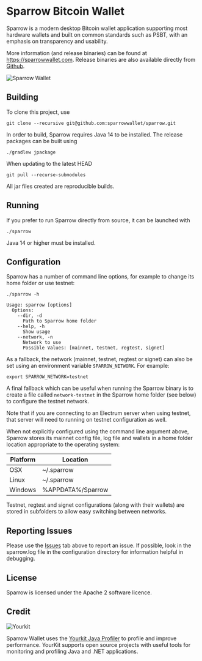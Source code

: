 # Sparrow Bitcoin Wallet

Sparrow is a modern desktop Bitcoin wallet application supporting most hardware wallets and built on common standards such as PSBT, with an emphasis on transparency and usability.

More information (and release binaries) can be found at https://sparrowwallet.com. Release binaries are also available directly from [Github](https://github.com/sparrowwallet/sparrow/releases).

![Sparrow Wallet](https://sparrowwallet.com/assets/images/control-your-sends.png)

## Building

To clone this project, use 

`git clone --recursive git@github.com:sparrowwallet/sparrow.git`

In order to build, Sparrow requires Java 14 to be installed. The release packages can be built using

`./gradlew jpackage`

When updating to the latest HEAD

`git pull --recurse-submodules`

All jar files created are reproducible builds.

## Running

If you prefer to run Sparrow directly from source, it can be launched with

`./sparrow`

Java 14 or higher must be installed.

## Configuration

Sparrow has a number of command line options, for example to change its home folder or use testnet:

```
./sparrow -h

Usage: sparrow [options]
  Options:
    --dir, -d
      Path to Sparrow home folder
    --help, -h
      Show usage
    --network, -n
      Network to use
      Possible Values: [mainnet, testnet, regtest, signet]
```

As a fallback, the network (mainnet, testnet, regtest or signet) can also be set using an environment variable `SPARROW_NETWORK`. For example:

`export SPARROW_NETWORK=testnet`

A final fallback which can be useful when running the Sparrow binary is to create a file called ``network-testnet`` in the Sparrow home folder (see below) to configure the testnet network.

Note that if you are connecting to an Electrum server when using testnet, that server will need to running on testnet configuration as well.

When not explicitly configured using the command line argument above, Sparrow stores its mainnet config file, log file and wallets in a home folder location appropriate to the operating system:

Platform | Location
-------- | --------
OSX      | ~/.sparrow
Linux    | ~/.sparrow
Windows  | %APPDATA%/Sparrow

Testnet, regtest and signet configurations (along with their wallets) are stored in subfolders to allow easy switching between networks.

## Reporting Issues

Please use the [Issues](https://github.com/sparrowwallet/sparrow/issues) tab above to report an issue. If possible, look in the sparrow.log file in the configuration directory for information helpful in debugging. 

## License

Sparrow is licensed under the Apache 2 software licence.

## Credit

![Yourkit](https://www.yourkit.com/images/yklogo.png)

Sparrow Wallet uses the [Yourkit Java Profiler](https://www.yourkit.com/java/profiler/) to profile and improve performance. 
YourKit supports open source projects with useful tools for monitoring and profiling Java and .NET applications.
